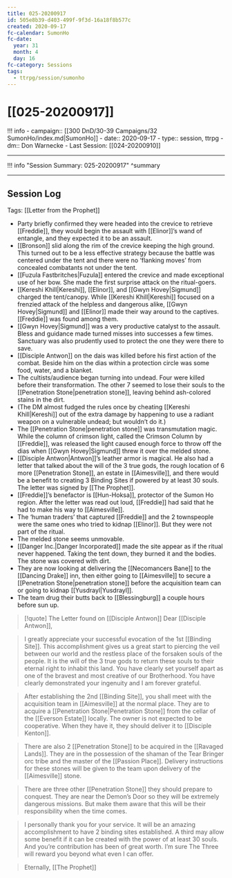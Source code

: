 ```yaml
---
title: 025-20200917
id: 505e8b39-d403-499f-9f3d-16a18f8b577c
created: 2020-09-17
fc-calendar: SumonHo
fc-date:
  year: 31
  month: 4
  day: 16
fc-category: Sessions
tags:
  - ttrpg/session/sumonho
---
```


# [[025-20200917]]

!!! info
    - campaign:: [[300 DnD/30-39 Campaigns/32 SumonHo/index.md|SumonHo]]
    - date:: 2020-09-17
    - type:: session, ttrpg
    - dm:: Don Warnecke
    - Last Session: [[024-20200910]]


---

!!! info "Session Summary: 025-20200917"
    ^summary

---

## Session Log

Tags: [[Letter from the Prophet]]

- Party briefly confirmed they were headed into the crevice to retrieve [[Freddie]], they would begin the assault with [[Elinor]]’s wand of entangle, and they expected it to be an assault.
- [[Bronson]] slid along the rim of the crevice keeping the high ground. This turned out to be a less effective strategy because the battle was centered under the tent and there were no ‘flanking moves’ from concealed combatants not under the tent.
- [[Fuzula Fastbritches|Fuzula]] entered the crevice and made exceptional use of her bow. She made the first surprise attack on the ritual-goers.
- [[Kereshi Khill|Kereshi]], [[Elinor]], and [[Gwyn Hovey|Sigmund]] charged the tent/canopy. While [[Kereshi Khill|Kereshi]] focused on a frenzied attack of the helpless and dangerous alike, [[Gwyn Hovey|Sigmund]] and [[Elinor]] made their way around to the captives. [[Freddie]] was found among them.
- [[Gwyn Hovey|Sigmund]] was a very productive catalyst to the assault. Bless and guidance made turned misses into successes a few times. Sanctuary was also prudently used to protect the one they were there to save.
- [[Disciple Antwon]] on the dais was killed before his first action of the combat. Beside him on the dias within a protection circle was some food, water, and a blanket.
- The cultists/audience began turning into undead. Four were killed before their transformation. The other 7 seemed to lose their souls to the [[Penetration Stone|penetration stone]], leaving behind ash-colored stains in the dirt.  
- (The DM almost fudged the rules once by cheating [[Kereshi Khill|Kereshi]] out of the extra damage by happening to use a radiant weapon on a vulnerable undead; but wouldn’t do it.)
- The [[Penetration Stone|penetration stone]] was transmutation magic. While the column of crimson light, called the Crimson Column by [[Freddie]], was released the light caused enough force to throw off the dias when [[Gwyn Hovey|Sigmund]] threw it over the melded stone.
- [[Disciple Antwon|Antwon]]’s leather armor is magical. He also had a letter that talked about the will of the 3 true gods, the rough location of 6 more [[Penetration Stone]], an estate in [[Aimesville]], and there would be a benefit to creating 3 Binding Sites if powered by at least 30 souls. The letter was signed by [[The Prophet]].  
- [[Freddie]]’s benefactor is [[Hun-Hoksa]], protector of the Sumon Ho region. After the letter was read out loud, [[Freddie]] had said that he had to make his way to [[Aimesville]].
- The ‘human traders’ that captured [[Freddie]] and the 2 townspeople were the same ones who tried to kidnap [[Elinor]]. But they were not part of the ritual.
- The melded stone seems unmovable.
- [[Danger Inc.|Danger Incorporated]] made the site appear as if the ritual never happened. Taking the tent down, they burned it and the bodies. The stone was covered with dirt.
- They are now looking at delivering the [[Necomancers Bane]] to the [[Dancing Drake]] inn, then either going to [[Aimesville]] to secure a [[Penetration Stone|penetration stone]] before the acquisition team can or going to kidnap [[Yusdrayl|Yusdrayl]].
- The team drug their butts back to [[Blessingburg]] a couple hours before sun up.


>[!quote] The Letter found on [[Disciple Antwon]]
>Dear [[Disciple Antwon]],
    
>I greatly appreciate your successful evocation of the 1st [[Binding Site]]. This accomplishment gives us a great start to piercing the veil between our world and the restless place of the forsaken souls of the people. It is the will of the 3 true gods to return these souls to their eternal right to inhabit this land. You have clearly set yourself apart as one of the bravest and most creative of our Brotherhood. You have clearly demonstrated your ingenuity and I am forever grateful.
    
>After establishing the 2nd [[Binding Site]], you shall meet with the acquisition team in [[Aimesville]] at the normal place. They are to acquire a [[Penetration Stone|Penetration Stone]] from the cellar of the [[Everson Estate]] locally. The owner is not expected to be cooperative. When they have it, they should deliver it to [[Disciple Kenton]].
    
>There are also 2 [[Penetration Stone]] to be acquired in the [[Ravaged Lands]]. They are in the possession of the shaman of the Tear Bringer orc tribe and the master of the [[Passion Place]]. Delivery instructions for these stones will be given to the team upon delivery of the [[Aimesville]] stone.
    
>There are three other [[Penetration Stone]] they should prepare to conquest. They are near the Demon’s Door so they will be extremely dangerous missions. But make them aware that this will be their responsibility when the time comes.
    
>I personally thank you for your service. It will be an amazing accomplishment to have 2 binding sites established. A third may allow some benefit if it can be created with the power of at least 30 souls. And you’re contribution has been of great worth. I’m sure The Three will reward you beyond what even I can offer. 
    
>Eternally,
>[[The Prophet]]
